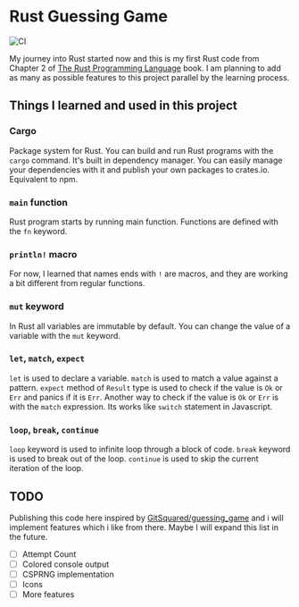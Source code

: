# Rust Guessing Game
![CI](https://github.com/alparslanahmed/rust_guessing_game/actions/workflows/rust.yml/badge.svg)

My journey into Rust started now and this is my first Rust code from Chapter 2 of [The Rust Programming Language](https://doc.rust-lang.org/stable/book/) book. 
I am planning to add as many as possible features to this project parallel by the learning process.


## Things I learned and used in this project

### Cargo
Package system for Rust. You can build and run Rust programs with the `cargo` command.
It's built in dependency manager.
You can easily manage your dependencies with it and publish your own packages to crates.io.
Equivalent to npm.

### `main` function

Rust program starts by running main function. Functions are defined with the `fn` keyword.

### `println!` macro

For now, I learned that names ends with `!` are macros, and they are working a bit different from regular functions.

### `mut` keyword

In Rust all variables are immutable by default. You can change the value of a variable with the `mut` keyword.

### `let`, `match`, `expect`

`let` is used to declare a variable. `match` is used to match a value against a pattern. 
`expect` method of `Result` type is used to check if the value is `Ok` or `Err` and panics if it is `Err`.
Another way to check if the value is `Ok` or `Err` is with the `match` expression. 
Its works like `switch` statement in Javascript.

### `loop`, `break`, `continue`

`loop` keyword is used to infinite loop through a block of code. 
`break` keyword is used to break out of the loop.
`continue` is used to skip the current iteration of the loop.


## TODO

Publishing this code here inspired by [GitSquared/guessing_game](https://github.com/GitSquared/guessing_game) and i will implement features which i like from there.
Maybe I will expand this list in the future.

- [ ] Attempt Count
- [ ] Colored console output
- [ ] CSPRNG implementation
- [ ] Icons
- [ ] More features
